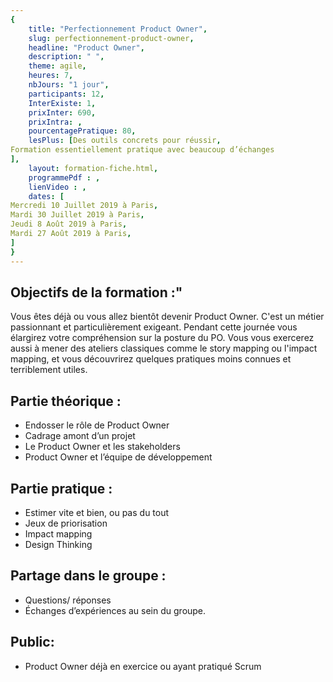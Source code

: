 ```yaml
---
{
	title: "Perfectionnement Product Owner",
	slug: perfectionnement-product-owner, 
	headline: "Product Owner",
	description: " ",
	theme: agile,
	heures: 7,
	nbJours: "1 jour",
	participants: 12,
	InterExiste: 1,
	prixInter: 690,
	prixIntra: ,
	pourcentagePratique: 80,
	lesPlus: [Des outils concrets pour réussir,
Formation essentiellement pratique avec beaucoup d’échanges
],
	layout: formation-fiche.html, 
	programmePdf : ,
	lienVideo : ,
	dates: [
Mercredi 10 Juillet 2019 à Paris,
Mardi 30 Juillet 2019 à Paris,
Jeudi 8 Août 2019 à Paris, 
Mardi 27 Août 2019 à Paris,
]
}
---
```


## Objectifs de la formation :"

Vous êtes déjà ou vous allez bientôt devenir Product Owner. C'est un métier passionnant et particulièrement exigeant. 
Pendant cette journée vous élargirez votre compréhension sur la posture du PO. Vous vous exercerez aussi à mener des ateliers classiques comme le story mapping ou l'impact mapping, et vous découvrirez quelques pratiques moins connues et terriblement utiles.

## Partie théorique : ##

* Endosser le rôle de Product Owner
* Cadrage amont d’un projet
* Le Product Owner et les stakeholders
* Product Owner et l’équipe de développement

## Partie pratique : ##

* Estimer vite et bien, ou pas du tout
* Jeux de priorisation
* Impact mapping
* Design Thinking

## Partage dans le groupe : ##

* Questions/ réponses
* Échanges d’expériences au sein du groupe.

## Public: ##

* Product Owner déjà en exercice ou ayant pratiqué Scrum
